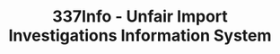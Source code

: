 ---
bigquery: https://console.cloud.google.com/bigquery?p=patents-public-data&d=usitc_investigations&page=dataset&project=sheets-management-319211
citation: US International Trade Commission 337Info Unfair Import Investigations Information
  System
contributors: US International Trade Comission
cost: None
description: US International Trade Commission 337Info Unfair Import Investigations
  Information System contains data on investigations done under Section 337. Section
  337 declares the infringement of certain statutory intellectual property rights
  and other forms of unfair competition in import trade to be unlawful practices.
  Most Section 337 investigations involve allegations of patent or registered trademark
  infringement.
documentation: FAQ and tutorial available on the site
last_edit: 04/07/2022, 23:59:48
location: https://pubapps2.usitc.gov/337external/
maintained_by: US International Trade Comission
schema_fields:
- dateOfPublicationFrNotice
- id
- investigationNo
- finalIdOnViolationDue
- issueDateOtherNonFinal
- startDateMarkmanHearing
- dateCreated
- lastUpdated
- endDateMarkmanHearing
- complainant
- actualEndDateEvidHear
- currentStatus
- teoIdIssueDate
- investigationType
- respondent
- teoIdDueDate
- copyrightNumbers
- invUnfairAct
- aljAssigned
- trademarkNumbers
- teoProceedingInvolved
- patentNumber
- htsNumbers
- targetDate
- teoReliefGranted
- scheduledStartDateEvidHear
- patentNumbers
- finalDetNoViolation
- docketNo
- internalRemand
- dateComplaintFiled
- currentActiveALJ
- ouiiAttorney
- finalIdOnViolationIssue
- investigationTermDate
- actualStartDateEvidHear
- ouiiParticipation
- markmanHearing
- scheduledEndDateEvidHear
- finalDetViolation
- gcAttorney
- cafcAppeals
- title
- publication_number
shortname: unfair_import_investigations
tags:
- import
- legal
- trade
timeframe: 2008-2021 (prior to 2008 downloadable as a JSON file)
title: 337Info - Unfair Import Investigations Information System
uuid: 2721f5ec-e599-4890-9265-9706719fc71e
---